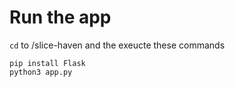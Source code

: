 # Run the app
`cd` to /slice-haven and the exeucte these commands
```
pip install Flask
python3 app.py
```
